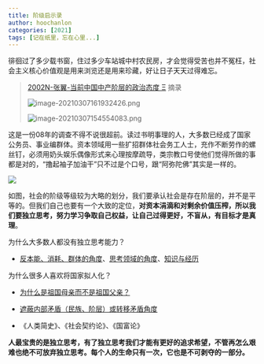 ```yaml
---
title: 阶级启示录
author: hoochanlon
categories: [2021]
tags: [记在纸里，忘在心里...]
---
```


徘徊过了多少载书窗，住过多少车站城中村农民房，才会觉得受苦也并不冤枉，社会主义核心价值观是用来浏览还是用来珍藏，好让日子天天过得难忘。

> [2002N-张翼-当前中国中产阶层的政治态度 Ξ](https://www.2002n.com/d/img/upfiles_6/20088211212345.pdf) 摘录
>
> ![image-20210307161932426.png](https://i.loli.net/2021/03/07/WuhDfjUYB1kxesV.png)
>
> ![image-20210307154554083.png](https://i.loli.net/2021/03/07/5Lxwno7HdTqMgJl.png)



<!-- more -->

这是一份08年的调查不得不说很超前。读过书明事理的人，大多数已经成了国家公务员、事业编群体。资本领域用一些扩招群体社会务工人士，充作不断劳作的螺丝钉，必须用奶头娱乐偶像形式来心理按摩疏导，类宗教口号使他们觉得所做的事都是对的，“撸起袖子加油干”只不过是个口号，跟“阿弥陀佛”其实是一样的。

![](https://s1.moetech.me/2021/03/07/2020101216030371.jpg)

如图，社会的阶级等级较为大略的划分，我们要承认社会是存在阶层的，并不是平等的。但我们自己也要有一个大致的定位，**对资本涓滴和对剩余价值压榨，所以我们要独立思考，努力学习争取自己权益，让自己过得更好，不盲从，有目标才是真理**。

为什么大多数人都没有独立思考能力？

* [反本能、消耗、群体的角度](https://www.zhihu.com/question/20364224/answer/1722632290)、[思考领域的角度](https://www.zhihu.com/question/20364224/answer/1674071249)、[知识与经历](https://www.zhihu.com/question/20364224/answer/25514769)

为什么很多人喜欢将国家拟人化？

* [为什么是祖国母亲而不是祖国父亲？](https://www.zhihu.com/question/413610474)

* [遮蔽内部矛盾（民族、阶层）或转移矛盾角度](https://www.zhihu.com/question/30172909/answer/641826915)
* 《人类简史》、《社会契约论》、《国富论》

**人最宝贵的是独立思考，有了独立思考我们才能有更好的追求希望，不管再怎么艰难也绝不可放弃独立思考。每个人的生命只有一次，它也是不可剥夺的一部分。**



<!--
![](https://img.vim-cn.com/8b/2d5d5a43e596ebdbe610f078e04cd48fbdbff7.jpg)
![2020101216030371.jpg(https://i.postimg.cc/GmhPxB9C/2020101216030371.jpg)
 -->

